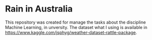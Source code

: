 # Rain in Australia
This repository was created for manage the tasks about the discipline Machine Learning, in unversity.
The dataset what I using is available in https://www.kaggle.com/jsphyg/weather-dataset-rattle-package.
